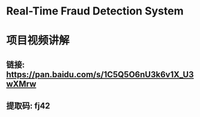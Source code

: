 # Real-Time Fraud Detection System


# 项目视频讲解
## 链接: https://pan.baidu.com/s/1C5Q5O6nU3k6v1X_U3wXMrw 
## 提取码: fj42
